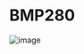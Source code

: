 # BMP280
![image](https://github.com/egyptianego17/Ventilator_YLF_Competition/assets/86708003/a1a696ed-a635-4f41-80c4-c9d01393bb0e)
